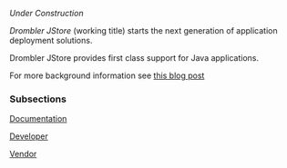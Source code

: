 _Under Construction_


_Drombler JStore_ (working title) starts the next generation of application deployment solutions.

Drombler JStore provides first class support for Java applications.

For more background information see [this blog post](https://puces-blog.blogspot.com/2018/06/the-next-generation-of-java-application.html)

### Subsections
[Documentation](documentation)

[Developer](developer)

[Vendor](vendor)